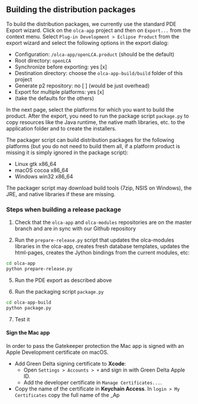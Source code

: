 ## Building the distribution packages
To build the distribution packages, we currently use the standard PDE Export
wizard. Click on the `olca-app` project and then on `Export...` from the context
menu. Select `Plug-in Development > Eclipse Product` from the export wizard and
select the following options in the export dialog:

* Configuration: `/olca-app/openLCA.product` (should be the default)
* Root directory: `openLCA`
* Synchronize before exporting: yes [x]
* Destination directory: choose the `olca-app-build/build` folder of this project
* Generate p2 repository: no [ ] (would be just overhead)
* Export for multiple platforms: yes [x]
* (take the defaults for the others)

In the next page, select the platforms for which you want to build the product.
After the export, you need to run the package script `package.py` to copy
resources like the Java runtime, the native math libraries, etc. to the
application folder and to create the installers.

The packager script can build distribution packages for the following platforms
(but you do not need to build them all, if a platform product is missing it is
simply ignored in the package script):

* Linux gtk x86_64
* macOS cocoa x86_64
* Windows win32 x86_64

The packager script may download build tools (7zip, NSIS on Windows), the JRE,
and native libraries if these are missing.


### Steps when building a release package

1. Check that the `olca-app` and `olca-modules` repositories are on the master
   branch and are in sync with our Github repository

2. Run the `prepare-release.py` script that updates the olca-modules libraries
   in the olca-app, creates fresh database templates, updates the html-pages,
   creates the Jython bindings from the current modules, etc:

```bash
cd olca-app
python prepare-release.py
```

5. Run the PDE export as described above

6. Run the packaging script `package.py`

```bash
cd olca-app-build
python package.py
```

7. Test it

#### Sign the Mac app

In order to pass the Gatekeeper protection the Mac app is signed with an Apple
Development certificate on macOS.

* Add Green Delta signing certificate to __Xcode__:
  * Open `Settings > Accounts > +` and sign in with Green Delta Apple ID.
  * Add the developer certificate in `Manage Certificates...`.
* Copy the name of the certificate in __Keychain Access__. In 
`login > My Certificates` copy the full name of the _Ap


